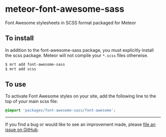 meteor-font-awesome-sass
========================

Font Awesome stylesheets in SCSS format packaged for Meteor

To install
----------

In addition to the font-awesome-sass package, you must explicitly install the scss package. Meteor will not compile your `*.scss` files otherwise.

```sh
$ mrt add font-awesome-sass
$ mrt add scss
```

To use
------

To activate Font Awesome styles on your site, add the following line to the top of your main scss file:

```scss
@import 'packages/font-awesome-sass/font-awesome';
```

--------------------------------------------------------

If you find a bug or would like to see an improvement made, please [file an issue on GitHub](https://github.com/reywood/meteor-font-awesome-sass/issues).
